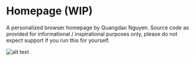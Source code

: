 # Homepage (WIP)

A personalized browser homepage by Quangdao Nguyen. Source code as provided for informational / inspirational purposes only, please do not expect support if you run this for yourself. 

![alt text](https://s3.quangdao.com/captures/250530201723.jpg)